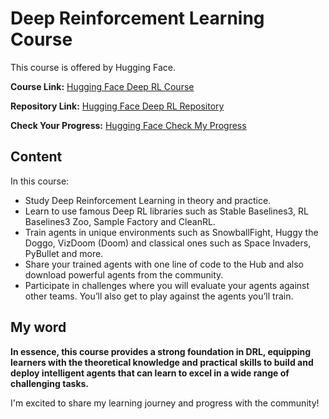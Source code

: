 # Deep Reinforcement Learning Course

This course is offered by Hugging Face. 

**Course Link:** [Hugging Face Deep RL Course](https://huggingface.co/learn/deep-rl-course/en/unit0/introduction)

**Repository Link:** [Hugging Face Deep RL Repository](https://github.com/huggingface/deep-rl-class)

**Check Your Progress:** [Hugging Face Check My Progress](https://huggingface.co/spaces/ThomasSimonini/Check-my-progress-Deep-RL-Course)

## Content

In this course:

- Study Deep Reinforcement Learning in theory and practice.
- Learn to use famous Deep RL libraries such as Stable Baselines3, RL Baselines3 Zoo, Sample Factory and CleanRL.
- Train agents in unique environments such as SnowballFight, Huggy the Doggo, VizDoom (Doom) and classical ones such as Space Invaders, PyBullet and more.
- Share your trained agents with one line of code to the Hub and also download powerful agents from the community.
- Participate in challenges where you will evaluate your agents against other teams. You’ll also get to play against the agents you’ll train.

## My word

**In essence, this course provides a strong foundation in DRL, equipping learners with the theoretical knowledge and practical skills to build and deploy intelligent agents that can learn to excel in a wide range of challenging tasks.**

I'm excited to share my learning journey and progress with the community!